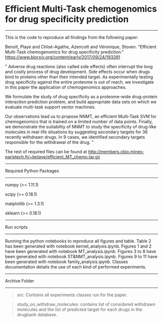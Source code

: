# Efficient Multi-Task chemogenomics for drug specificity prediction
------------------------------------------------

This is the code to reproduce all findings from the following paper:

Benoit, Playe and Chloé-Agathe, Azencott and Véronique, Stoven. "Efficient Multi-Task chemogenomics for drug specificity prediction." 
https://www.biorxiv.org/content/early/2017/09/24/193391

"
Adverse drug reactions (also called side effects) often interrupt the long and costly process of drug development. Side effects occur when drugs bind to proteins other than their intended target. As experimentally testing drug specificity against the entire proteome is out of reach, we investigate in this paper the application of chemogenomics approaches.

We formulate the study of drug specificity as a proteome-wide drug-protein interaction prediction problem, and build appropriate data sets on which we evaluate multi-task support vector machines.

Our observations lead us to propose NNMT, an efficient Multi-Task SVM for chemogenomics that is trained on a limited number of data points. Finally, we demonstrate the suitability of NNMT to study the specificity of drug-like molecules in real-life situations by suggesting secondary targets for 36 recently withdrawn drugs. In 9 cases, we identified secondary targets responsible for the withdrawal of the drug.
"

The rest of required files can be found at http://members.cbio.mines-paristech.fr/~bplaye/efficient_MT_chemo.tar.gz

************************
Required Python Packages
************************

numpy (>= 1.11.1)

scipy (>= 0.18.1)

matplotlib (>= 1.3.1)

sklearn (>= 0.18.1)

***********
Run scripts
***********

Running the python notebooks to reproduce all figures and table.
Table 2 has been generated with notebook kernel_analysis.ipynb. Figures 1 and 2 have been generated with notebook MT_analysis.ipynb. Figures 3 to 8 have been generated with notebook ST&NMT_analysis.ipynb. Figures 9 to 11 have been generated with notebook family_analysis.ipynb. 
Classes documentation details the use of each kind of performed experiments.

**************
Archive Folder
**************

> src: Contains all experiments classes run for the paper.

> study_on_withdraw_molecules: contains list of considered withdrawn molecules and the list of predicted target for each drugs in the drugbank database.

